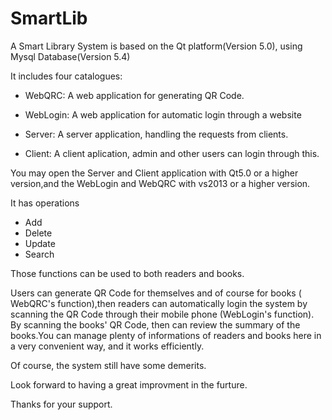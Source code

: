 # SmartLib
A Smart Library System is based on the Qt platform(Version 5.0), using Mysql Database(Version 5.4)

It includes four catalogues:

* WebQRC: A web application for generating QR Code.

* WebLogin: A web application for automatic login through a website

* Server: A server application, handling the requests from clients.

* Client: A client aplication, admin and other users can login through this.

You may open the Server and Client application with Qt5.0 or a higher version,and the WebLogin and WebQRC with vs2013 or a higher version.

It has operations
* Add
* Delete
* Update
* Search 

Those functions can be used to both readers and books.

Users can generate QR Code for themselves and of course for books ( WebQRC's function),then readers can automatically login the system by scanning the QR Code through their mobile phone (WebLogin's function).
By scanning the books' QR Code, then can review the summary of the books.You can manage plenty of informations of readers and books here in a very convenient way, and it works efficiently.

Of course, the system still have some demerits.

Look forward to having a great improvment in the furture.

Thanks for your support.
